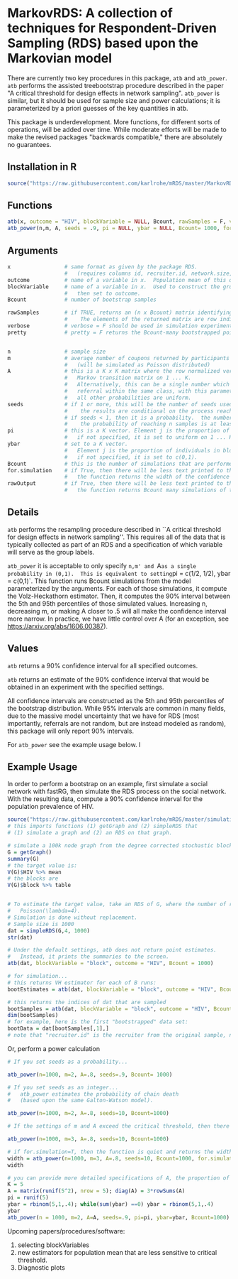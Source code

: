 MarkovRDS: A collection of techniques for Respondent-Driven Sampling (RDS) based upon the Markovian model
==============================

There are currently two key procedures in this package, `atb` and `atb_power`.  `atb` performs the assisted treebootstrap procedure described in the paper "A critical threshold for design effects in network sampling". `atb_power` is similar, but it should be used for sample size and power calculations; it is parameterized by a priori guesses of the key quantities in atb.  

This package is underdevelopment. More functions, for different sorts of operations, will be added over time.  While moderate efforts will be made to make the revised packages "backwards compatible," there are absolutely no guarantees.  

Installation in R
------------

```R
source("https://raw.githubusercontent.com/karlrohe/mRDS/master/MarkovRDS.R")
```



Functions 
------------
```R
atb(x, outcome = "HIV", blockVariable = NULL, Bcount, rawSamples = F, verbose = T, pretty = T)
atb_power(n,m, A, seeds = .9, pi = NULL, ybar = NULL, Bcount= 1000, for.simulation =F, rawOutput=F)
```


Arguments 
------------
```R
x                 # same format as given by the package RDS. 
                  #   (requires columns id, recruiter.id, network.size, outcome, blockVariable)
outcome           # name of a variable in x.  Population mean of this quantity is the target.
blockVariable     # name of a variable in x.  Used to construct the groups. If not specified, 
                  #   then set to outcome.  
Bcount            # number of bootstrap samples

rawSamples        # if TRUE, returns an (n x Bcount) matrix identifying each of the bootstrap samples.  
                  #    The elements of the returned matrix are row indices corresponding to rows of x.  
verbose           # verbose = F should be used in simulation experiments. 
pretty            # pretty = F returns the Bcount-many bootstrapped point estimates.


n                 # sample size
m                 # average number of coupons returned by participants 
                  #   (will be simulated as Poisson distributed)
A                 # this is a K x K matrix where the row normalized version creates a 
                  #   Markov transition matrix on 1 ... K.
                  #   Alternatively, this can be a single number which is the probability of a 
                  #   referral within the same class, with this parameterization, 
                  #   all other probabilities are uniform. 
seeds             # if 1 or more, this will be the number of seeds used to initialize the process and
                  #    the results are conditional on the process reaching the target population size n.
                  # if seeds < 1, then it is a probability.  the number of seeds will be choosen so that 
                  #    the probability of reaching n samples is at least that probability.
pi                # this is a K vector. Element j is the proportion of individuals in group j.
                  #   if not specified, it is set to uniform on 1 ... K.
ybar              # set to a K vector. 
                  #   Element j is the proportion of individuals in block j that are HIV+. 
                  #   if not specified, it is set to c(0,1).
Bcount            # this is the number of simulations that are performed. 
for.simulation    # if True, then there will be less text printed to the terminal window and 
                  #   the function returns the width of the confidence interval
rawOutput         # if True, then there will be less text printed to the terminal window and 
                  #   the function returns Bcount many simulations of the Volz-Heckathorn estimator
```

Details
------------
`atb` performs the resampling procedure described in ``A critical threshold for design effects in network sampling''.  This requires all of the data that is typically collected as part of an RDS and a specification of which variable will serve as the group labels. 

`atb_power` it is acceptable to only specify `n,m' and `A` as a single probability in (0,1).  This is equivalent to setting `pi = c(1/2, 1/2), ybar = c(0,1)`.  This function runs Bcount simulations from the model parameterized by the arguments.  For each of those simulations, it compute the Volz-Heckathorn estimator.  Then, it computes the 90% interval between the 5th and 95th percentiles of those simulated values.  Increasing n, decreasing m, or making A closer to .5 will all make the confidence interval more narrow.  In practice, we have little control over A (for an exception, see https://arxiv.org/abs/1606.00387).

Values
------------
`atb` returns a 90% confidence interval for all specified outcomes.

`atb` returns an estimate of the 90% confidence interval that would be obtained in an experiment with the specified settings.  

All confidence intervals are constructed as the 5th and 95th percentiles of the bootstrap distribution.  While 95% intervals are common in many fields, due to the massive model uncertainty that we have for RDS (most importantly, referrals are not random, but are instead modeled as random), this package will only report 90% intervals.

For `atb_power` see the example usage below.  I

Example Usage
-------------

In order to perform a bootstrap on an example, first simulate a social network with fastRG, then simulate the RDS process on the social network.  With the resulting data, compute a 90% confidence interval for the population prevalence of HIV.  



```R
source("https://raw.githubusercontent.com/karlrohe/mRDS/master/simulationFunctions.R")
# this imports functions (1) getGraph and (2) simpleRDS that 
# (1) simulate a graph and (2) an RDS on that graph.

# simulate a 100k node graph from the degree corrected stochastic block model:
G = getGraph()
summary(G)
# the target value is:
V(G)$HIV %>% mean
# the blocks are 
V(G)$block %>% table


# To estimate the target value, take an RDS of G, where the number of referrals per participant is 
#   Poisson(\lambda=4). 
# Simulation is done without replacement.
# Sample size is 1000
dat = simpleRDS(G,4, 1000)
str(dat)

# Under the default settings, atb does not return point estimates.
#   Instead, it prints the summaries to the screen.
atb(dat, blockVariable = "block", outcome = "HIV", Bcount = 1000)

# for simulation...
# this returns VH estimator for each of B runs:
bootEstimates = atb(dat, blockVariable = "block", outcome = "HIV", Bcount = 1000, pretty = F, verbose = F)

# this returns the indices of dat that are sampled 
bootSamples = atb(dat, blockVariable = "block", outcome = "HIV", Bcount = 1001, pretty = F, verbose = F, rawSamples = T)
dim(bootSamples)
# for example, here is the first "bootstrapped" data set:
bootData = dat[bootSamples[,1],] 
# note that "recruiter.id" is the recruiter from the original sample, not the bootstrapped sample. 

```


Or, perform a power calculation
```R
# If you set seeds as a probability...

atb_power(n=1000, m=2, A=.8, seeds=.9, Bcount= 1000)

# If you set seeds as an integer... 
#   atb_power estimates the probability of chain death 
#   (based upon the same Galton-Watson model).

atb_power(n=1000, m=2, A=.8, seeds=10, Bcount=1000)

# If the settings of m and A exceed the critical threshold, then there is a warning displayed:

atb_power(n=1000, m=3, A=.8, seeds=10, Bcount=1000)

# if for.simulation=T, then the function is quiet and returns the width
width = atb_power(n=1000, m=3, A=.8, seeds=10, Bcount=1000, for.simulation=T)
width

# you can provide more detailed specifications of A, the proportion of individuals in each strata (pi), and the mean outcome within each strata (ybar)
K = 5
A = matrix(runif(5^2), nrow = 5); diag(A) = 3*rowSums(A)
pi = runif(5)
ybar = rbinom(5,1,.4); while(sum(ybar) ==0) ybar = rbinom(5,1,.4)
ybar 
atb_power(n = 1000, m=2, A=A, seeds=.9, pi=pi, ybar=ybar, Bcount=1000)

```


Upcoming papers/procedures/software:
1)  selecting blockVariables
2)  new estimators for population mean that are less sensitive to critical threshold. 
3)  Diagnostic plots
